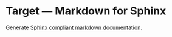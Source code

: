 # Target &mdash; Markdown for Sphinx

Generate [Sphinx compliant markdown documentation](https://www.sphinx-doc.org/en/master/usage/markdown.html#markdown).
